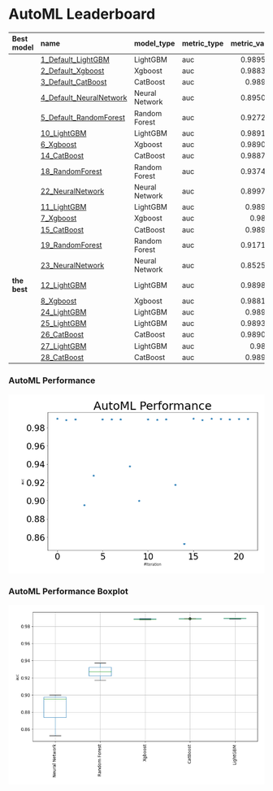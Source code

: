 # AutoML Leaderboard

| Best model   | name                                                         | model_type     | metric_type   |   metric_value |   train_time |   single_prediction_time |
|:-------------|:-------------------------------------------------------------|:---------------|:--------------|---------------:|-------------:|-------------------------:|
|              | [1_Default_LightGBM](1_Default_LightGBM/README.md)           | LightGBM       | auc           |       0.989564 |       401.16 |                   0.0227 |
|              | [2_Default_Xgboost](2_Default_Xgboost/README.md)             | Xgboost        | auc           |       0.988365 |       126.8  |                   0.0257 |
|              | [3_Default_CatBoost](3_Default_CatBoost/README.md)           | CatBoost       | auc           |       0.98904  |       165.64 |                   0.024  |
|              | [4_Default_NeuralNetwork](4_Default_NeuralNetwork/README.md) | Neural Network | auc           |       0.895085 |        63.28 |                   0.0223 |
|              | [5_Default_RandomForest](5_Default_RandomForest/README.md)   | Random Forest  | auc           |       0.927282 |        79.04 |                   0.0928 |
|              | [10_LightGBM](10_LightGBM/README.md)                         | LightGBM       | auc           |       0.989137 |       175.32 |                   0.0247 |
|              | [6_Xgboost](6_Xgboost/README.md)                             | Xgboost        | auc           |       0.989066 |       114.14 |                   0.0223 |
|              | [14_CatBoost](14_CatBoost/README.md)                         | CatBoost       | auc           |       0.988773 |        92.19 |                   0.0239 |
|              | [18_RandomForest](18_RandomForest/README.md)                 | Random Forest  | auc           |       0.937405 |        58.62 |                   0.0751 |
|              | [22_NeuralNetwork](22_NeuralNetwork/README.md)               | Neural Network | auc           |       0.899748 |        71.76 |                   0.0208 |
|              | [11_LightGBM](11_LightGBM/README.md)                         | LightGBM       | auc           |       0.98905  |       204.56 |                   0.0228 |
|              | [7_Xgboost](7_Xgboost/README.md)                             | Xgboost        | auc           |       0.9887   |       180.18 |                   0.0233 |
|              | [15_CatBoost](15_CatBoost/README.md)                         | CatBoost       | auc           |       0.98907  |       142.04 |                   0.0236 |
|              | [19_RandomForest](19_RandomForest/README.md)                 | Random Forest  | auc           |       0.917152 |        45.42 |                   0.0491 |
|              | [23_NeuralNetwork](23_NeuralNetwork/README.md)               | Neural Network | auc           |       0.852542 |        54.75 |                   0.0208 |
| **the best** | [12_LightGBM](12_LightGBM/README.md)                         | LightGBM       | auc           |       0.989888 |       268.82 |                   0.0236 |
|              | [8_Xgboost](8_Xgboost/README.md)                             | Xgboost        | auc           |       0.988164 |       522.17 |                   0.0274 |
|              | [24_LightGBM](24_LightGBM/README.md)                         | LightGBM       | auc           |       0.98983  |       146.73 |                   0.0215 |
|              | [25_LightGBM](25_LightGBM/README.md)                         | LightGBM       | auc           |       0.989388 |       207.25 |                   0.0226 |
|              | [26_CatBoost](26_CatBoost/README.md)                         | CatBoost       | auc           |       0.989055 |       145.17 |                   0.0229 |
|              | [27_LightGBM](27_LightGBM/README.md)                         | LightGBM       | auc           |       0.9895   |        94.1  |                   0.0209 |
|              | [28_CatBoost](28_CatBoost/README.md)                         | CatBoost       | auc           |       0.98917  |       258.2  |                   0.0247 |

### AutoML Performance
![AutoML Performance](ldb_performance.png)

### AutoML Performance Boxplot
![AutoML Performance Boxplot](ldb_performance_boxplot.png)